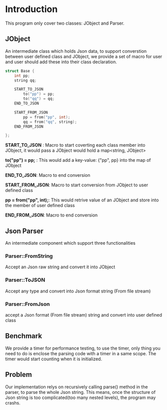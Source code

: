 # Introduction

This program only cover two classes: JObject and Parser.

## JObject

An intermediate class which holds Json data, to support converstion between user defined class and JObject, we provide a set of macro for user and user should add these into their class declaration.

```C++
struct Base {
    int pp;
    string qq;

    START_TO_JSON
        to("pp") = pp;
        to("qq") = qq;
    END_TO_JSON

    START_FROM_JSON
        pp = from("pp", int);
        qq = from("qq", string);
    END_FROM_JSON

};
```

**START_TO_JSON** : Macro to start coverting each class member into JObject, it would pass a JObject would hold a map<string, JObject>

**to("pp") = pp;** : This would add a key-value: {"pp", pp} into the map of JObject

**END_TO_JSON**: Macro to end conversion

**START_FROM_JSON**: Macro to start conversion from JObject to user defined class

**pp = from("pp", int);**: This would retrive value of an JObject and store into the member of user defined class

**END_FROM_JSON**: Macro to end conversion

## Json Parser

An intermediate component which support three functionalities

### Parser::FromString

Accept an Json raw string and convert it into JObject

### Parser::ToJSON

Accept any type and convert into Json format string (From file stream)

### Parser::FromJson

accept a Json format (From file stream) string and convert into user defined class

## Benchmark

We provide a timer for performance testing, to use the timer, only thing you need to do is enclose the parsing code with a timer in a same scope. The timer would start counting when it is initialized.

## Problem

Our implementation relys on recursively calling parse() method in the parser, to parse the whole Json string. This means, once the structure of Json string is too complicated(too many nested levels), the program may crashs.
